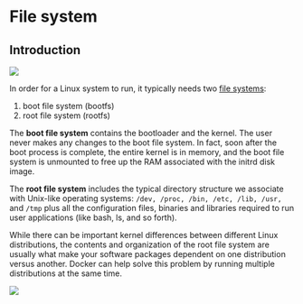 <!--[metadata]>
+++
draft = true
title = "File system"
description = "How Linux organizes its persistent storage"
keywords = ["containers, files,  linux"]
[menu.main]
parent = "mn_reference"
+++
<![end-metadata]-->

# File system

## Introduction

![](/terms/images/docker-filesystems-generic.png)

In order for a Linux system to run, it typically needs two [file
systems](http://en.wikipedia.org/wiki/Filesystem):

1. boot file system (bootfs)
2. root file system (rootfs)

The **boot file system** contains the bootloader and the kernel. The
user never makes any changes to the boot file system. In fact, soon
after the boot process is complete, the entire kernel is in memory, and
the boot file system is unmounted to free up the RAM associated with the
initrd disk image.

The **root file system** includes the typical directory structure we
associate with Unix-like operating systems:
`/dev, /proc, /bin, /etc, /lib, /usr,` and `/tmp` plus all the configuration
files, binaries and libraries required to run user applications (like bash,
ls, and so forth).

While there can be important kernel differences between different Linux
distributions, the contents and organization of the root file system are
usually what make your software packages dependent on one distribution
versus another. Docker can help solve this problem by running multiple
distributions at the same time.

![](/terms/images/docker-filesystems-multiroot.png)
